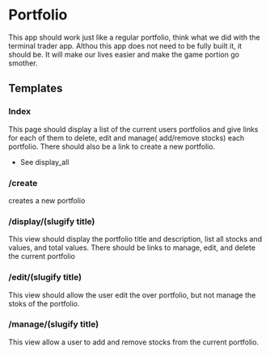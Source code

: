 # Portfolio
This app should work just like a regular portfolio, think what we did with the terminal trader app. Althou this app does not need to be fully built it, it should be. It will make our lives easier and make the game portion go smother.

## Templates

### Index
  This page should display a list of the current users portfolios and give links for each of them to delete, edit and manage( add/remove stocks) each portfolio. There should also be a link to create a new portfolio.
  * See display_all

### /create
  creates a new portfolio

### /display/(slugify title)
  This view should display the portfolio title and description, list all stocks and values, and total values. There should be links to manage, edit, and delete the current portfolio
  
### /edit/(slugify title)
  This view should allow the user edit the over portfolio, but not manage the stoks of the portfolio.
  
### /manage/(slugify title)
  This view allow a user to add and remove stocks from the current portfolio.
